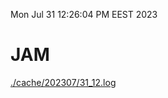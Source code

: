 Mon Jul 31 12:26:04 PM EEST 2023
# JAM
<a href='./cache/202307/31_12.log'>./cache/202307/31_12.log</a>
